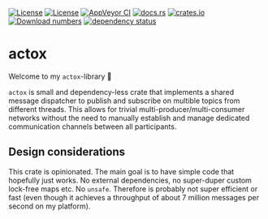 [![License](https://img.shields.io/badge/License-BSD--2--Clause-blue.svg)](https://opensource.org/licenses/BSD-2-Clause)
[![License](https://img.shields.io/badge/License-MIT-blue.svg)](https://opensource.org/licenses/MIT)
[![AppVeyor CI](https://ci.appveyor.com/api/projects/status/github/KizzyCode/actox-rust?svg=true)](https://ci.appveyor.com/project/KizzyCode/actox-rust)
[![docs.rs](https://docs.rs/actox/badge.svg)](https://docs.rs/actox)
[![crates.io](https://img.shields.io/crates/v/actox.svg)](https://crates.io/crates/actox)
[![Download numbers](https://img.shields.io/crates/d/actox.svg)](https://crates.io/crates/actox)
[![dependency status](https://deps.rs/crate/actox/0.2.1/status.svg)](https://deps.rs/crate/actox/0.2.1)

# actox
Welcome to my `actox`-library 🎉

`actox` is small and dependency-less crate that implements a shared message dispatcher to publish and subscribe on
multible topics from different threads. This allows for trivial multi-producer/multi-consumer networks without the need
to manually establish and manage dedicated communication channels between all participants.

## Design considerations
This crate is opinionated. The main goal is to have simple code that hopefully just works. No external dependencies, no
super-duper custom lock-free maps etc. No `unsafe`. Therefore is probably not super efficient or fast (even though it
achieves a throughput of about 7 million messages per second on my platform).
